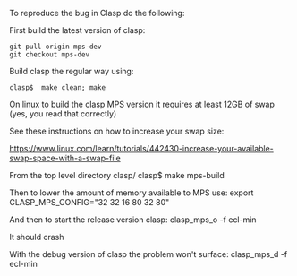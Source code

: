 To reproduce the bug in Clasp do the following:

First build the latest version of clasp:

    git pull origin mps-dev
    git checkout mps-dev

Build clasp the regular way using:

    clasp$  make clean; make

On linux to build the clasp MPS version it requires at least 12GB of swap (yes, you read that correctly)

See these instructions on how to increase your swap size:

https://www.linux.com/learn/tutorials/442430-increase-your-available-swap-space-with-a-swap-file

From the top level directory clasp/
    clasp$ make mps-build

Then to lower the amount of memory available to MPS use:
    export CLASP_MPS_CONFIG="32 32 16 80 32 80"

And then to start the release version clasp:
    clasp_mps_o -f ecl-min

It should crash

With the debug version of clasp the problem won't surface:
    clasp_mps_d -f ecl-min
